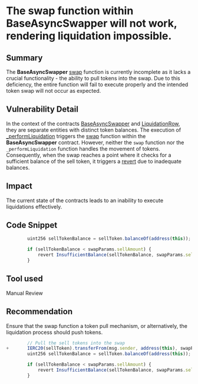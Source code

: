 # The swap function within BaseAsyncSwapper will not work, rendering liquidation impossible. 

## Summary
The **BaseAsyncSwapper** [swap](https://github.com/sherlock-audit/2023-06-tokemak/blob/main/v2-core-audit-2023-07-14/src/liquidation/BaseAsyncSwapper.sol#L19-L64) function is currently incomplete as it lacks a crucial functionality - the ability to pull tokens into the swap. Due to this deficiency, the entire function will fail to execute properly and the intended token swap will not occur as expected.

## Vulnerability Detail
In the context of the contracts [BaseAsyncSwapper](https://github.com/sherlock-audit/2023-06-tokemak/blob/main/v2-core-audit-2023-07-14/src/liquidation/BaseAsyncSwapper.sol#L10) and [LiquidationRow](https://github.com/sherlock-audit/2023-06-tokemak/blob/main/v2-core-audit-2023-07-14/src/liquidation/LiquidationRow.sol#L23), they are separate entities with distinct token balances. The execution of [_performLiquidation](https://github.com/sherlock-audit/2023-06-tokemak/blob/main/v2-core-audit-2023-07-14/src/liquidation/LiquidationRow.sol#L240-L282) triggers the [swap](https://github.com/sherlock-audit/2023-06-tokemak/blob/main/v2-core-audit-2023-07-14/src/liquidation/BaseAsyncSwapper.sol#L19-L64) function within the **BaseAsyncSwapper** contract. However, neither the `swap` function nor the `_performLiquidation` function handles the movement of tokens. Consequently, when the swap reaches a point where it checks for a sufficient balance of the sell token, it triggers a [revert](https://github.com/sherlock-audit/2023-06-tokemak/blob/main/v2-core-audit-2023-07-14/src/liquidation/BaseAsyncSwapper.sol#L30-L32) due to inadequate balances.

## Impact
The current state of the contracts leads to an inability to execute liquidations effectively.

## Code Snippet
```jsx
        uint256 sellTokenBalance = sellToken.balanceOf(address(this));

        if (sellTokenBalance < swapParams.sellAmount) {
            revert InsufficientBalance(sellTokenBalance, swapParams.sellAmount);
        }
```

## Tool used
Manual Review

## Recommendation
Ensure that the swap function  a token pull mechanism, or alternatively, the liquidation process should  push tokens.

```jsx
        // Pull the sell tokens into the swap
+       IERC20(sellToken).transferFrom(msg.sender, address(this), swapParams.sellAmount);
        uint256 sellTokenBalance = sellToken.balanceOf(address(this));

        if (sellTokenBalance < swapParams.sellAmount) {
            revert InsufficientBalance(sellTokenBalance, swapParams.sellAmount);
        }
```